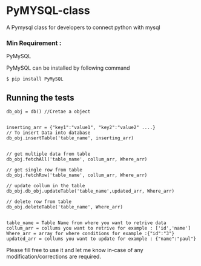 # PyMYSQL-class
A Pymysql class for developers to connect python with mysql

### Min  Requirement :
  PyMySQL
  
PyMySQL can be installed by following command
```
$ pip install PyMySQL
```
## Running the tests
```
db_obj = db() //Cretae a object


inserting_arr = {"key1":"value1", "key2":"value2" ....}
// To insert Data into database
db_obj.insertTable('table_name', inserting_arr)


// get multiple data from table 
db_obj.fetchAll('table_name', collum_arr, Where_arr)

// get single row from table
db_obj.fetchRow('table_name', collum_arr, Where_arr)

// update collum in the table
db_obj.db_obj.updateTable('table_name',updated_arr, Where_arr)

// delete row from table
db_obj.deleteTable('table_name', Where_arr)


table_name = Table Name from where you want to retrive data
collum_arr = collums you want to retrive for example : ['id','name']
Where_arr = array for where conditions for example :{"id":"3"}
updated_arr = collums you want to update for example : {"name":"paul"} 
```

Please fill free to use it and let me know in-case of any modification/corrections are required.
